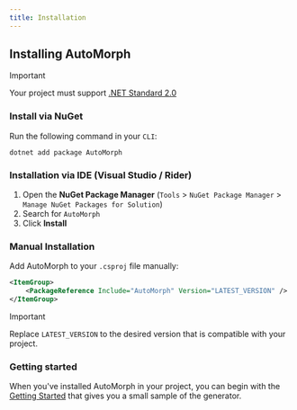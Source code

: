 ```yaml
---
title: Installation
---
```


## Installing AutoMorph
> [!IMPORTANT]
> Your project must support [.NET Standard 2.0](https://learn.microsoft.com/en-us/dotnet/standard/net-standard?tabs=net-standard-2-0)

### Install via NuGet
Run the following command in your `CLI`:
```
dotnet add package AutoMorph
```

### Installation via IDE (Visual Studio / Rider)
1. Open the **NuGet Package Manager** (`Tools` > `NuGet Package Manager` > `Manage NuGet Packages for Solution`)
2. Search for `AutoMorph`
3. Click **Install**


### Manual Installation
Add AutoMorph to your `.csproj` file manually:

```xml
<ItemGroup>
    <PackageReference Include="AutoMorph" Version="LATEST_VERSION" />
</ItemGroup>
```
> [!IMPORTANT]
> Replace `LATEST_VERSION` to the desired version that is compatible with your project.

### Getting started
When you've installed AutoMorph in your project, you can begin with the [Getting Started](getting-started.md) that gives you a small sample of the generator.